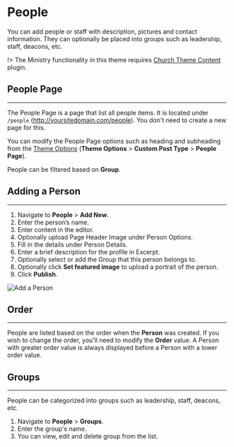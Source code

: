 # People

You can add people or staff with description, pictures and contact information. They can optionally be placed into groups such as leadership, staff, deacons, etc.

!> The Ministry functionality in this theme requires [Church Theme Content](https://wordpress.org/plugins/church-theme-content ":target=_blank") plugin.

## People Page
-----

The People Page is a page that list all people items. It is located under `/people` (http://yoursitedomain.com/people). You don't need to create a new page for this.

You can modify the People Page options such as heading and subheading from the [Theme Options](/customization/theme-options) (__Theme Options__ > __Custom Post Type__ > __People Page__).

People can be filtered based on __Group__.

## Adding a Person
-----

1. Navigate to __People__ > __Add New__.
2. Enter the person’s name.
3. Enter content in the editor.
4. Optionally upload Page Header Image under Person Options.
5. Fill in the details under Person Details.
6. Enter a brief description for the profile in Excerpt.
7. Optionally select or add the Group that this person belongs to.
8. Optionally click __Set featured image__ to upload a portrait of the person.
9. Click __Publish__.

![Add a Person](_images/people-add-new.png)

## Order
-----

People are listed based on the order when the __Person__ was created. If you wish to change the order, you'll need to modify the __Order__ value. A Person with greater order value is always displayed before a Person with a lower order value.                                                                                                                                            
## Groups
-----

People can be categorized into groups such as leadership, staff, deacons, etc. 

1. Navigate to __People__  > __Groups__.
2. Enter the group's name.
3. You can view, edit and delete group from the list.